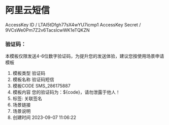 # 阿里云短信
AccessKey ID / LTAI5tDfgh77sX4wYU7icmp1
AccessKey Secret / 9VCsWe0Pm7Z2v6TacslcwWK1eTQKZN




### 验证码：

本模板仅限发送4-6位数字验证码，为提升您的发送体验，建议您按使用场景申请模板
1. 模板类型 验证码
2. 模板名称 验证码短信
3. 模板CODE SMS_286175887
4. 模板内容 您的验证码为：${code}，请勿泄露于他人！
5. 标签: 关联签名
6. 场景链接
7. 场景说明
8. 创建时间 2023-09-07 11:06:22
